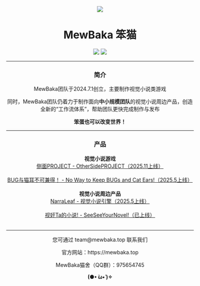 <div align="center">
  <picture>
  <source media="(prefers-color-scheme: dark)" srcset="https://s3.bmp.ovh/imgs/2025/02/12/bca83e672439000a.png">
  <img src="https://s3.bmp.ovh/imgs/2025/02/12/4cf980fe05dda385.png">
</picture>
  <h1>MewBaka 笨猫</h1>
  <a href="https://space.bilibili.com/3546731419535895"><img src="https://img.shields.io/badge/关注我们的BiliBili-white?logo=bilibili"></a>
  <a href="https://mewbakateam.itch.io"><img src="https://img.shields.io/badge/我们的itch.io-white?logo=itch.io"></a>
  <hr>
  <h3>简介</h3>
  <p>MewBaka团队于2024.7.1创立，主要制作视觉小说类游戏</p>
  <p>同时，MewBaka团队仍着力于制作面向<b>中小规模团队</b>的视觉小说周边产品，创造全新的“工作流体系”，帮助团队更快完成制作与发布</p>
  <b>笨蛋也可以改变世界！</b>
  <hr>
  <h3>产品</h3>
  <b>视觉小说游戏</b><br>
  <a href="https://github.com/MewBaka/OtherSidePROJECT">侧面PROJECT - OtherSidePROJECT（2025.11上线）</a><br><br>
  <a href="https://github.com/MewBaka/NarraLeaf-Demo">BUG与猫耳不可兼得！ - No Way to Keep BUGs and Cat Ears!（2025.5上线）</a><br><br>
  <b>视觉小说周边产品</b><br>
  <a href="https://github.com/narraleaf">NarraLeaf - 视觉小说引擎（2025.5上线）</a><br><br>
  <a href="https://github.com/mewbaka/seeseeyournovel">视奸Ta的小说! - SeeSeeYourNovel!（已上线）</a><br><br>
  <hr>
  <p>您可通过 team@mewbaka.top 联系我们</p>
  <p>官方网站：https://mewbaka.top</p>
  <p>MewBaka猫舍（QQ群）：975654745</p>
  <b>(●• ̀ω•́ )✧</b>
</div>
